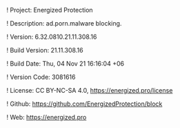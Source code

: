 ! Project: Energized Protection

! Description: ad.porn.malware blocking.

! Version: 6.32.0810.21.11.308.16

! Build Version: 21.11.308.16

! Build Date: Thu, 04 Nov 21 16:16:04 +06

! Version Code: 3081616

! License: CC BY-NC-SA 4.0, https://energized.pro/license

! Github: https://github.com/EnergizedProtection/block

! Web: https://energized.pro
